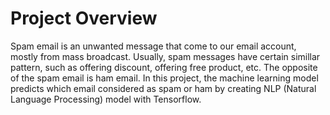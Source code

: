 # Project Overview

Spam email is an unwanted message that come to our email account, mostly from mass broadcast. Usually, spam messages have certain simillar pattern, such as offering discount, offering free product, etc. The opposite of the spam email is ham email. 
In this project, the machine learning model predicts which email considered as spam or ham by creating NLP (Natural Language Processing) model with Tensorflow.
